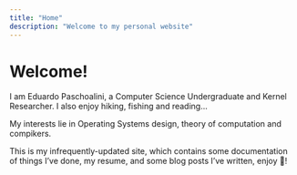 ```yaml
---
title: "Home"
description: "Welcome to my personal website"
---
```

# Welcome!

I am Eduardo Paschoalini, a Computer Science Undergraduate and Kernel Researcher. I also enjoy hiking, fishing and reading...

My interests lie in Operating Systems design, theory of computation and compikers.

This is my infrequently-updated site, which contains some documentation of things I’ve done, my resume, and some blog posts I’ve written, enjoy 🙂!